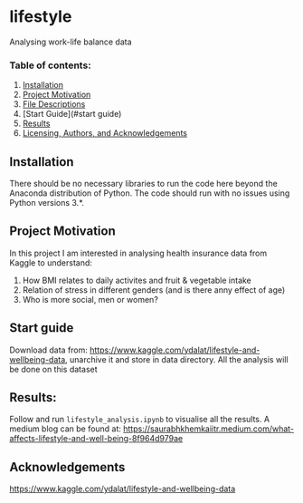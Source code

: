 # lifestyle
Analysing work-life balance data

### Table of contents:
1. [Installation](#Installation)
2. [Project Motivation](#motivation)
3. [File Descriptions](#files)
4. [Start Guide](#start guide)
4. [Results](#results)
5. [Licensing, Authors, and Acknowledgements](#licensing)

## Installation <a name="installation"></a>
There should be no necessary libraries to run the code here beyond the Anaconda distribution of Python.  The code should run with no issues using Python versions 3.*.

## Project Motivation<a name="motivation"></a>
In this project I am interested in analysing health insurance data from Kaggle to understand:
1. How BMI relates to daily activites and fruit & vegetable intake
2. Relation of stress in different genders (and is there anny effect of age)
3. Who is more social, men or women?

## Start guide <a name="start guide"></a>
Download data from: https://www.kaggle.com/ydalat/lifestyle-and-wellbeing-data, unarchive it and store in data directory. All the analysis will be done on this dataset

## Results:
Follow and run `lifestyle_analysis.ipynb` to visualise all the results. A medium blog can be found at: https://saurabhkhemkaiitr.medium.com/what-affects-lifestyle-and-well-being-8f964d979ae

## Acknowledgements
https://www.kaggle.com/ydalat/lifestyle-and-wellbeing-data


